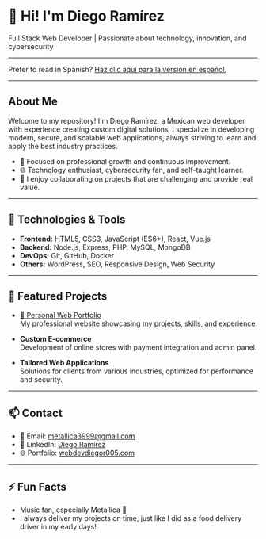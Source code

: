 # 👋 Hi! I'm Diego Ramírez

Full Stack Web Developer | Passionate about technology, innovation, and cybersecurity

---

Prefer to read in Spanish? [Haz clic aquí para la versión en español.](README.md)

---

## About Me

Welcome to my repository! I'm Diego Ramírez, a Mexican web developer with experience creating custom digital solutions. I specialize in developing modern, secure, and scalable web applications, always striving to learn and apply the best industry practices.

- 🎯 Focused on professional growth and continuous improvement.
- 🌐 Technology enthusiast, cybersecurity fan, and self-taught learner.
- 🤝 I enjoy collaborating on projects that are challenging and provide real value.

---

## 🚀 Technologies & Tools

- **Frontend:** HTML5, CSS3, JavaScript (ES6+), React, Vue.js
- **Backend:** Node.js, Express, PHP, MySQL, MongoDB
- **DevOps:** Git, GitHub, Docker
- **Others:** WordPress, SEO, Responsive Design, Web Security

---

## 📌 Featured Projects

- [🌟 Personal Web Portfolio](https://www.webdevdiegor005.com)  
  My professional website showcasing my projects, skills, and experience.

- **Custom E-commerce**  
  Development of online stores with payment integration and admin panel.

- **Tailored Web Applications**  
  Solutions for clients from various industries, optimized for performance and security.

---

## 📫 Contact

- 📧 Email: [metallica3999@gmail.com](mailto:metallica3999@gmail.com)
- 💼 LinkedIn: [Diego Ramírez](https://www.linkedin.com/in/diego-ramírez-67b227238)
- 🌐 Portfolio: [webdevdiegor005.com](https://www.webdevdiegor005.com)

---

## ⚡ Fun Facts

- Music fan, especially Metallica 🤘
- I always deliver my projects on time, just like I did as a food delivery driver in my early days!
